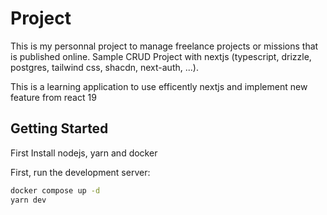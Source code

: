 # Project
This is my personnal project to manage freelance projects or missions that is published online. Sample CRUD Project with nextjs (typescript, drizzle, postgres, tailwind css, shacdn, next-auth, ...).

This is a learning application to use efficently nextjs and implement new feature from react 19

## Getting Started

First Install nodejs, yarn and docker

First, run the development server:

```bash
docker compose up -d
yarn dev
```
